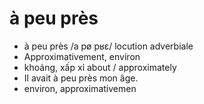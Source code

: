 
# à peu près
- à peu près	/a pø pʁɛ/	locution adverbiale	
- Approximativement, environ	
- khoảng, xấp xỉ	about / approximately	
- Il avait à peu près mon âge.	
- environ, approximativemen